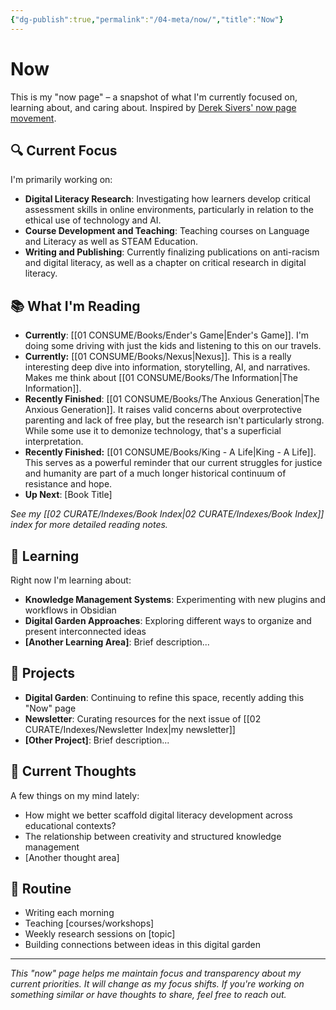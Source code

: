 ```yaml
---
{"dg-publish":true,"permalink":"/04-meta/now/","title":"Now"}
---
```


# Now

This is my "now page" – a snapshot of what I'm currently focused on, learning about, and caring about. Inspired by [Derek Sivers' now page movement](https://sive.rs/nowff).

## 🔍 Current Focus

I'm primarily working on:

- **Digital Literacy Research**: Investigating how learners develop critical assessment skills in online environments, particularly in relation to the ethical use of technology and AI.
- **Course Development and Teaching**: Teaching courses on Language and Literacy as well as STEAM Education.
- **Writing and Publishing**: Currently finalizing publications on anti-racism and digital literacy, as well as a chapter on critical research in digital literacy.

## 📚 What I'm Reading

- **Currently**: [[01 CONSUME/Books/Ender's Game\|Ender's Game]]. I'm doing some driving with just the kids and listening to this on our travels.
- **Currently:** [[01 CONSUME/Books/Nexus\|Nexus]]. This is a really interesting deep dive into information, storytelling, AI, and narratives. Makes me think about [[01 CONSUME/Books/The Information\|The Information]].
- **Recently Finished**: [[01 CONSUME/Books/The Anxious Generation\|The Anxious Generation]]. It raises valid concerns about overprotective parenting and lack of free play, but the research isn't particularly strong. While some use it to demonize technology, that's a superficial interpretation. 
- **Recently Finished:** [[01 CONSUME/Books/King - A Life\|King - A Life]]. This serves as a powerful reminder that our current struggles for justice and humanity are part of a much longer historical continuum of resistance and hope.
- **Up Next**: [Book Title]

_See my [[02 CURATE/Indexes/Book Index\|02 CURATE/Indexes/Book Index]] index for more detailed reading notes._

## 🌱 Learning

Right now I'm learning about:

- **Knowledge Management Systems**: Experimenting with new plugins and workflows in Obsidian
- **Digital Garden Approaches**: Exploring different ways to organize and present interconnected ideas
- **[Another Learning Area]**: Brief description...

## 📝 Projects

- **Digital Garden**: Continuing to refine this space, recently adding this "Now" page
- **Newsletter**: Curating resources for the next issue of [[02 CURATE/Indexes/Newsletter Index\|my newsletter]]
- **[Other Project]**: Brief description...

## 💭 Current Thoughts

A few things on my mind lately:

- How might we better scaffold digital literacy development across educational contexts?
- The relationship between creativity and structured knowledge management
- [Another thought area]

## 🔄 Routine

- Writing each morning
- Teaching [courses/workshops]
- Weekly research sessions on [topic]
- Building connections between ideas in this digital garden

---

_This "now" page helps me maintain focus and transparency about my current priorities. It will change as my focus shifts. If you're working on something similar or have thoughts to share, feel free to reach out._